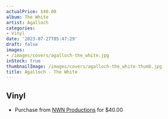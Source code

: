 ```yaml
---
actualPrice: $40.00
album: The White
artist: Agalloch
categories:
- Vinyl
date: '2023-07-27T05:47:29'
draft: false
images:
- /images/covers/agalloch-the_white.jpg
inStock: true
thumbnailImage: /images/covers/agalloch-the_white-thumb.jpg
title: Agalloch - The White
---
```


## Vinyl
* Purchase from [NWN Productions](http://shop.nwnprod.com/index.php?route=product/product&path=75&product_id=36594&sort=pd.name&order=ASC) for $40.00
